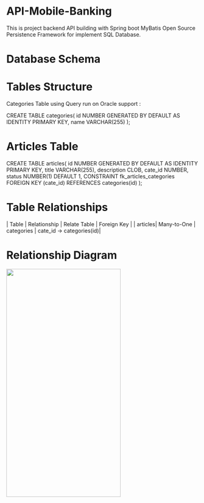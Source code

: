 # API-Mobile-Banking
This is project backend API building with Spring boot MyBatis Open Source Persistence Framework for implement SQL Database.
# Database Schema 
# Tables Structure

Categories Table using Query run on Oracle support :

CREATE TABLE categories(
    id NUMBER GENERATED BY DEFAULT AS IDENTITY PRIMARY KEY,
    name VARCHAR(255)
);

# Articles Table

CREATE TABLE articles(
    id NUMBER GENERATED BY DEFAULT AS IDENTITY PRIMARY KEY,
    title VARCHAR(255),
    description CLOB,
    cate_id NUMBER,
    status NUMBER(1) DEFAULT 1,
    CONSTRAINT fk_articles_categories FOREIGN KEY (cate_id) REFERENCES categories(id)
);

# Table Relationships

| Table   | Relationship | Relate Table | Foreign Key |
| articles| Many-to-One  | categories   | cate_id → categories(id)|

# Relationship Diagram

<img height="600" src="C:\Users\Legion\Desktop\mbanking_db - SubView.png" width="300" title="" alt=""/>